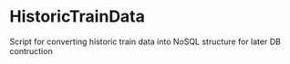 # HistoricTrainData
Script for converting historic train data into NoSQL structure for later DB contruction

